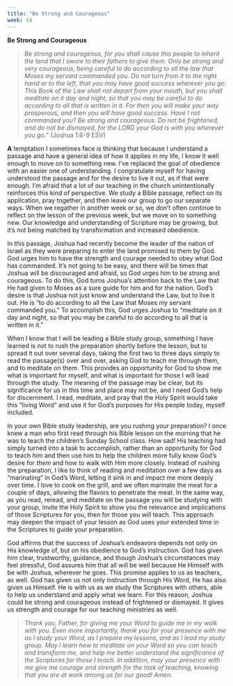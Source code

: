 ```yaml
---
title: "Be Strong and Courageous"
week: 14
---
```


**Be Strong and Courageous**

> *Be strong and courageous, for you shall cause this people to inherit
> the land that I swore to their fathers to give them. Only be strong
> and very courageous, being careful to do according to all the law that
> Moses my servant commanded you. Do not turn from it to the right hand
> or to the left, that you may have good success wherever you go. This
> Book of the Law shall not depart from your mouth, but you shall
> meditate on it day and night, so that you may be careful to do
> according to all that is written in it. For then you will make your
> way prosperous, and then you will have good success. Have I not
> commanded you? Be strong and courageous. Do not be frightened, and do
> not be dismayed, for the LORD your God is with you wherever you go.”*
> (Joshua 1:6-9 ESV)

**A** temptation I sometimes face is thinking that because I understand
a passage and have a general idea of how it applies in my life, I know
it well enough to move on to something new. I’ve replaced the goal of
obedience with an easier one of understanding. I congratulate myself for
having understood the passage and for the desire to live it out, as if
that were enough. I’m afraid that a lot of our teaching in the church
unintentionally reinforces this kind of perspective. We study a Bible
passage, reflect on its application, pray together, and then leave our
group to go our separate ways. When we regather in another week or so,
we don’t often continue to reflect on the lesson of the previous week,
but we move on to something new. Our knowledge and understanding of
Scripture may be growing, but it’s not being matched by transformation
and increased obedience.

In this passage, Joshua had recently become the leader of the nation of
Israel as they were preparing to enter the land promised to them by God.
God urges him to have the strength and courage needed to obey what God
has commanded. It’s not going to be easy, and there will be times that
Joshua will be discouraged and afraid, so God urges him to be strong and
courageous. To do this, God turns Joshua’s attention back to the Law
that He had given to Moses as a sure guide for him and for the nation.
God’s desire is that Joshua not just know and understand the Law, but to
live it out. He is “to do according to all the Law that Moses my servant
commanded you.” To accomplish this, God urges Joshua to “meditate on it
day and night, so that you may be careful to do according to all that is
written in it.”

When I know that I will be leading a Bible study group, something I have
learned is not to rush the preparation shortly before the lesson, but to
spread it out over several days, taking the first two to three days
simply to read the passage(s) over and over, asking God to teach me
through them, and to meditate on them. This provides an opportunity for
God to show me what is important for myself, and what is important for
those I will lead through the study. The meaning of the passage may be
clear, but its significance for us in this time and place may not be,
and I need God’s help for discernment. I read, meditate, and pray that
the Holy Spirit would take this “living Word” and use it for God’s
purposes for His people today, myself included.

In your own Bible study leadership, are you rushing your preparation? I
once knew a man who first read through his Bible lesson on the morning
that he was to teach the children’s Sunday School class. How sad! His
teaching had simply turned into a task to accomplish, rather than an
opportunity for God to teach *him* and then use him to help the children
more fully know God’s desire for *them* and how to walk with Him more
closely. Instead of rushing the preparation, I like to think of reading
and meditation over a few days as “marinating” in God’s Word, letting it
sink in and impact me more deeply over time. I love to cook on the
grill, and we often marinate the meat for a couple of days, allowing the
flavors to penetrate the meat. In the same way, as you read, reread, and
meditate on the passage you will be studying with your group, invite the
Holy Spirit to show you the relevance and implications of those
Scriptures for you, then for those you will teach. This approach may
deepen the impact of your lesson as God uses your extended time in the
Scriptures to guide your preparation.

God affirms that the success of Joshua’s endeavors depends not only on
His knowledge of, but on his obedience to God’s instruction. God has
given him clear, trustworthy, guidance, and though Joshua’s
circumstances may feel stressful, God assures him that all will be well
because He Himself with be with Joshua, wherever he goes. This promise
applies to us as teachers, as well. God has given us not only
instruction through His Word, He has also given us Himself. He is with
us as we study the Scriptures with others, able to help us understand
and apply what we learn. For this reason, Joshua could be strong and
courageous instead of frightened or dismayed. It gives us strength and
courage for our teaching ministries as well.

> *Thank you, Father, for giving me your Word to guide me in my walk
> with you. Even more importantly, thank you for your presence with me
> as I study your Word, as I prepare my lessons, and as I lead my study
> group. May I learn how to meditate on your Word so you can teach and
> transform me, and help me better understand the significance of the
> Scriptures for those I teach. In addition, may your presence with me
> give me courage and strength for the task of teaching, knowing that
> you are at work among us for our good! Amen.*

